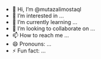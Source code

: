 - 👋 Hi, I’m @mutazalimostaql
- 👀 I’m interested in ...
- 🌱 I’m currently learning ...
- 💞️ I’m looking to collaborate on ...
- 📫 How to reach me ...
- 😄 Pronouns: ...
- ⚡ Fun fact: ...

<!---
mutazalimostaql/mutazalimostaql is a ✨ special ✨ repository because its `README.md` (this file) appears on your GitHub profile.
You can click the Preview link to take a look at your changes.
--->
